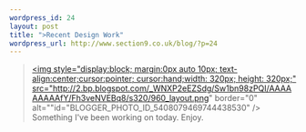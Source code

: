 ```yaml
--- 
wordpress_id: 24
layout: post
title: ">Recent Design Work"
wordpress_url: http://www.section9.co.uk/blog/?p=24
---
```

><a onblur="try {parent.deselectBloggerImageGracefully();} catch(e) {}" href="http://2.bp.blogspot.com/_WNXP2eEZSdg/Sw1bn98zPQI/AAAAAAAAAfY/Fh3veNVEBq8/s1600/960_layout.png"><img style="display:block; margin:0px auto 10px; text-align:center;cursor:pointer; cursor:hand;width: 320px; height: 320px;" src="http://2.bp.blogspot.com/_WNXP2eEZSdg/Sw1bn98zPQI/AAAAAAAAAfY/Fh3veNVEBq8/s320/960_layout.png" border="0" alt=""id="BLOGGER_PHOTO_ID_5408079469744438530" /></a><br />Something I've been working on today. Enjoy.
